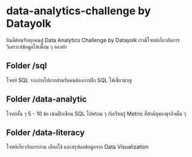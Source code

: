 # data-analytics-challenge by Datayolk

ยินดีต้อนรับทุกคนสู่ Data Analytics Challenge by Datayolk
เรามีโจทย์เกี่ยวกับการวิเคราะห์ข้อมูลให้เพื่อน ๆ ลองทำ

## Folder /sql
โจทย์ SQL จากง่ายไปยากสำหรับคนต้องการฝึก SQL ให้เชี่ยวชาญ

## Folder /data-analytic
โจทย์สั้น ๆ 5 - 10 ข้อ เน้นฝึกเขียน SQL ไปพร้อม ๆ กับเรียนรู้ Metric ที่สำคัญของธุรกิจนั้น ๆ

## Folder /data-literacy
โจทย์เกี่ยวกับการอ่าน เลือกใช้ และสรุปผลข้อมูลจาก Data Visualization